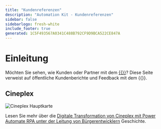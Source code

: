 ```yaml
---
title: "Kundenreferenzen"
description: "Automation Kit - Kundenreferenzen"
sidebar: false
sidebarlogo: fresh-white
include_footer: true
generated: 1C5F493567A0341C488B792CF9D9BCA522CE847A
---
```


# Einleitung

Möchten Sie sehen, wie Kunden oder Partner mit dem [{{<product-name>}}](https://aka.ms/ak4pp)? Diese Seite verweist auf öffentliche Kundenberichte und Feedback mit dem {{<product-name>}}.

## Cineplex

![Cineplex Hauptkarte](https://msflowblogscdn.azureedge.net/wp-content/uploads/2022/09/Cieneplex-Main-Card.jpg)

Lesen Sie mehr über die [Digitale Transformation von Cineplex mit Power Automate RPA unter der Leitung von Bürgerentwicklern](https://powerautomate.microsoft.com/blog/cineplex-digital-transformation-with-power-automate-rpa-led-by-citizen-developers/) Geschichte.
